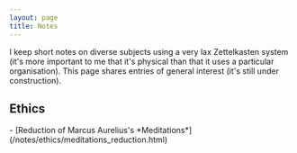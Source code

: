 ```yaml
---
layout: page
title: Notes
---
```

I keep short notes on diverse subjects using a very lax Zettelkasten system (it's more important to me that it's physical than that it uses a particular organisation). This page shares entries of general interest (it's still under construction).

<h2>Ethics</h2>
- [Reduction of Marcus Aurelius's *Meditations*](/notes/ethics/meditations_reduction.html)